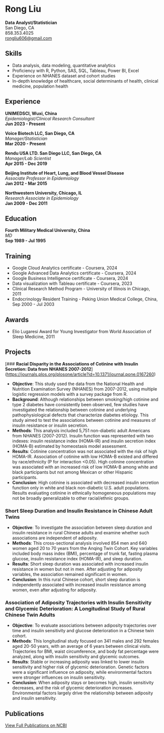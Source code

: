 # Rong Liu  
**Data Analyst/Statistician**  
San Diego, CA  
858.353.4025  
rongliu606@gmail.com  

## Skills
- Data analysis, data modeling, quantitative analytics  
- Proficiency with R, Python, SAS, SQL, Tableau, Power BI, Excel  
- Experience on NHANES dataset and cohort studies  
- In-depth knowledge of healthcare, social determinants of health, clinical medicine, population health  

## Experience
**UNIMEDSCI, Wuxi, China**  
_Epidemiologist/Clinical Research Consultant_  
**Jun 2023 - Present**

**Voice Biotech LLC, San Diego, CA**  
_Manager/Statistician_  
**Mar 2020 - Present**

**Rendu USA LTD. San Diego LLC, San Diego, CA**  
_Manager/Lab Scientist_  
**Apr 2015 - Dec 2019**

**Beijing Institute of Heart, Lung, and Blood Vessel Disease**  
_Associate Professor in Epidemiology_  
**Jan 2012 - Mar 2015**

**Northwestern University, Chicago, IL**  
_Research Associate in Epidemiology_  
**Jan 2009 - Dec 2011**

## Education
**Fourth Military Medical University, China**  
_MD_  
**Sep 1989 - Jul 1995**

## Training
- Google Cloud Analytics certificate - Coursera, 2024  
- Google Advanced Data Analytics certificate - Coursera, 2024  
- Google Business Intelligence certificate - Coursera, 2024  
- Data visualization with Tableau certificate - Coursera, 2023  
- Clinical Research Method Program - University of Illinois in Chicago, 2011  
- Endocrinology Resident Training - Peking Union Medical College, China, Sep 2000 - Jul 2003  

## Awards
- Elio Lugaresi Award for Young Investigator from World Association of Sleep Medicine, 2011  

## Projects
[### **Racial Disparity in the Associations of Cotinine with Insulin Secretion: Data from NHANES 2007-2012**] (https://journals.plos.org/plosone/article?id=10.1371/journal.pone.0167260)
- **Objective**: This study used the data from the National Health and Nutrition Examination Survey (NHANES) from 2007-2012, using multiple logistic regression models with a survey package from R.  
- **Background**: Although relationships between smoking/high cotinine and type 2 diabetes have consistently been observed, few studies have investigated the relationship between cotinine and underlying pathophysiological defects that characterize diabetes etiology. This study aimed to test the associations between cotinine and measures of insulin resistance or insulin secretion.
- **Methods**: This analysis included 5,751 non-diabetic adult Americans from NHANES (2007-2012). Insulin function was represented with two indexes: insulin resistance index (HOMA-IR) and insulin secretion index (HOMA-B) estimated by homeostasis model assessment.
- **Results**: Cotinine concentration was not associated with the risk of high HOMA-IR. Association of cotinine with low HOMA-B existed and differed by race/ethnicity (P for interaction <0.05). High cotinine concentration was associated with an increased risk of low HOMA-B among white and black participants but not among Mexican or other Hispanic participants.
- **Conclusion**: High cotinine is associated with decreased insulin secretion function only in white and black non-diabetic U.S. adult populations. Results evaluating cotinine in ethnically homogeneous populations may not be broadly generalizable to other racial/ethnic groups.

### **Short Sleep Duration and Insulin Resistance in Chinese Adult Twins**
- **Objective**: To investigate the association between sleep duration and insulin resistance in rural Chinese adults and examine whether such associations are independent of adiposity.
- **Methods**: This cross-sectional analysis involved 854 men and 640 women aged 20 to 70 years from the Anqing Twin Cohort. Key variables included body mass index (BMI), percentage of trunk fat, fasting plasma glucose, insulin resistance index (HOMA-IR), and sleep duration.
- **Results**: Short sleep duration was associated with increased insulin resistance in women but not in men. After adjusting for adiposity variables, the association remained significant in women.
- **Conclusion**: In this rural Chinese cohort, short sleep duration is independently associated with increased insulin resistance among women, even after adjusting for adiposity.

### **Association of Adiposity Trajectories with Insulin Sensitivity and Glycemic Deterioration: A Longitudinal Study of Rural Chinese Twin Adults**
- **Objective**: To evaluate associations between adiposity trajectories over time and insulin sensitivity and glucose deterioration in a Chinese twin cohort.
- **Methods**: This longitudinal study focused on 341 males and 292 females aged 20-50 years, with an average of 6 years between clinical visits. Trajectories for BMI, waist circumference, and body fat percentage were analyzed, along with insulin sensitivity and glycemic outcomes.
- **Results**: Stable or increasing adiposity was linked to lower insulin sensitivity and higher risk of glycemic deterioration. Genetic factors were a significant influence on adiposity, while environmental factors were stronger influences on insulin sensitivity.
- **Conclusion**: When adiposity stays or becomes high, insulin sensitivity decreases, and the risk of glycemic deterioration increases. Environmental factors largely drive the relationship between adiposity and insulin sensitivity.

## Publications
[View Full Publications on NCBI](https://www.ncbi.nlm.nih.gov/myncbi/1xCCnkAeuankd/bibliography/public/)
